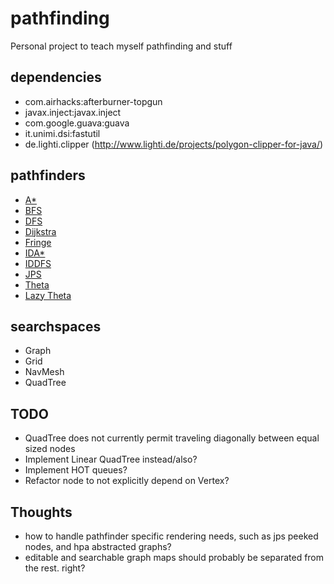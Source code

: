 # pathfinding

Personal project to teach myself pathfinding and stuff

## dependencies
- com.airhacks:afterburner-topgun
- javax.inject:javax.inject
- com.google.guava:guava
- it.unimi.dsi:fastutil
- de.lighti.clipper (http://www.lighti.de/projects/polygon-clipper-for-java/)

## pathfinders

- [A*](https://en.wikipedia.org/wiki/A*_search_algorithm)
- [BFS](https://en.wikipedia.org/wiki/Breadth-first_search)
- [DFS](https://en.wikipedia.org/wiki/Depth-first_search)
- [Dijkstra](https://en.wikipedia.org/wiki/Dijkstra%27s_algorithm)
- [Fringe](https://en.wikipedia.org/wiki/Fringe_search)
- [IDA*](https://en.wikipedia.org/wiki/Iterative_deepening_A*)
- [IDDFS](https://en.wikipedia.org/wiki/Iterative_deepening_depth-first_search)
- [JPS](https://en.wikipedia.org/wiki/Jump_point_search)
- [Theta](http://aigamedev.com/open/tutorials/theta-star-any-angle-paths/)
- [Lazy Theta](http://aigamedev.com/open/tutorial/lazy-theta-star/)

## searchspaces
- Graph
- Grid
- NavMesh
- QuadTree

## TODO
- QuadTree does not currently permit traveling diagonally between equal sized nodes
- Implement Linear QuadTree instead/also?
- Implement HOT queues?
- Refactor node to not explicitly depend on Vertex?

## Thoughts
- how to handle pathfinder specific rendering needs, such as jps peeked nodes, and hpa abstracted graphs?
- editable and searchable graph maps should probably be separated from the rest. right?
